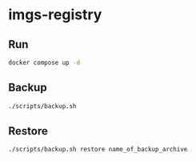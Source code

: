 # imgs-registry

## Run

```sh
docker compose up -d
```

## Backup

```sh
./scripts/backup.sh
```

## Restore

```sh
./scripts/backup.sh restore name_of_backup_archive
```
